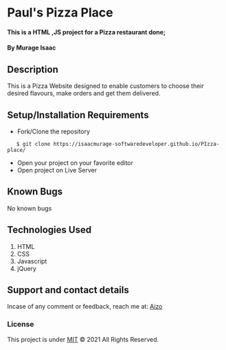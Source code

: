 # Paul's Pizza Place
#### This is a HTML ,JS project for a Pizza restaurant done;
#### By **Murage Isaac**
## Description
This is a Pizza Website designed to enable customers to choose their desired flavours, make orders and get them delivered.
## Setup/Installation Requirements
* Fork/Clone the repository
```
   $ git clone https://isaacmurage-softwaredeveloper.github.io/PIzza-place/
```
* Open your project on your favorite editor
* Open project on Live Server
## Known Bugs
No known bugs
## Technologies Used
1. HTML
2. CSS 
3. Javascript
4. jQuery
## Support and contact details
Incase of any comment or feedback, reach me at:
  <a href="isaackingori68@gmail.com">  Aizo</a>
 
### License
This project is under [MIT](https://choosealicense.com/licenses/mit/) &COPY; 2021 All Rights Reserved.

  